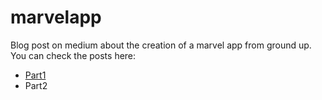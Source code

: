 # marvelapp
Blog post on medium about the creation of a marvel app from ground up.
You can check the posts here:
- [Part1](https://medium.com/cocoaacademymag/creating-a-ios-app-from-scratch-tools-pods-tricks-of-the-trade-and-more-part-1-a0a3f18fbd13#.fu8u4puxu)
- Part2
